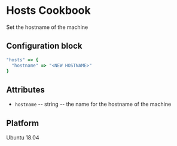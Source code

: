 # Hosts Cookbook

Set the hostname of the machine


## Configuration block

```ruby
"hosts" => {
  "hostname" => "<NEW HOSTNAME>"
}
```


## Attributes

* `hostname` -- string -- the name for the hostname of the machine


## Platform

Ubuntu 18.04
